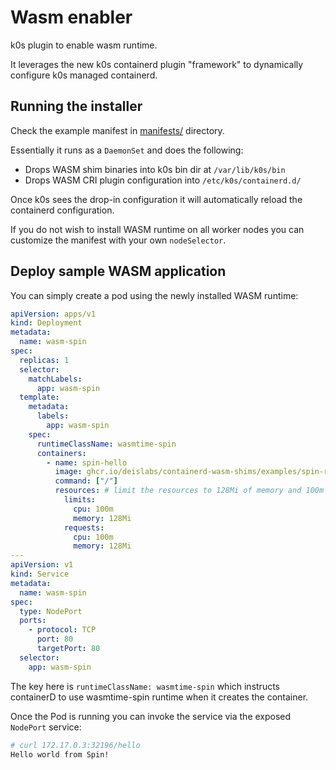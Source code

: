 # Wasm enabler

k0s plugin to enable wasm runtime.

It leverages the new k0s containerd plugin "framework" to dynamically configure k0s managed containerd.

## Running the installer

Check the example manifest in [manifests/](manifests/) directory.

Essentially it runs as a `DaemonSet` and does the following:

- Drops WASM shim binaries into k0s bin dir at `/var/lib/k0s/bin`
- Drops WASM CRI plugin configuration into `/etc/k0s/containerd.d/`

Once k0s sees the drop-in configuration it will automatically reload the containerd configuration.

If you do not wish to install WASM runtime on all worker nodes you can customize the manifest with your own `nodeSelector`.

## Deploy sample WASM application

You can simply create a pod using the newly installed WASM runtime:

```yaml
apiVersion: apps/v1
kind: Deployment
metadata:
  name: wasm-spin
spec:
  replicas: 1
  selector:
    matchLabels:
      app: wasm-spin
  template:
    metadata:
      labels:
        app: wasm-spin
    spec:
      runtimeClassName: wasmtime-spin
      containers:
        - name: spin-hello
          image: ghcr.io/deislabs/containerd-wasm-shims/examples/spin-rust-hello:v0.5.1
          command: ["/"]
          resources: # limit the resources to 128Mi of memory and 100m of CPU
            limits:
              cpu: 100m
              memory: 128Mi
            requests:
              cpu: 100m
              memory: 128Mi
---
apiVersion: v1
kind: Service
metadata:
  name: wasm-spin
spec:
  type: NodePort
  ports:
    - protocol: TCP
      port: 80
      targetPort: 80
  selector:
    app: wasm-spin
```

The key here is `runtimeClassName: wasmtime-spin` which instructs containerD to use wasmtime-spin runtime when it creates the container.

Once the Pod is running you can invoke the service via the exposed `NodePort` service:

```sh
# curl 172.17.0.3:32196/hello
Hello world from Spin!
```
